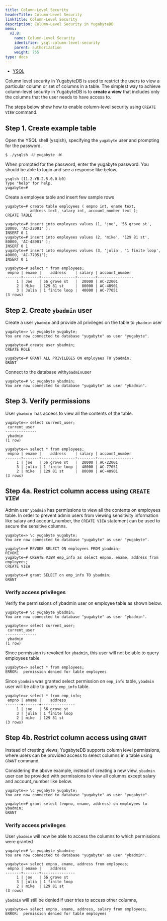 ```yaml
---
title: Column-Level Security
headerTitle: Column-Level Security
linkTitle: Column-Level Security
description: Column-Level Security in YugabyteDB
menu:
  v2.8:
    name: Column-Level Security
    identifier: ysql-column-level-security
    parent: authorization
    weight: 755
type: docs
---
```


<ul class="nav nav-tabs-alt nav-tabs-yb" data-target="sql">
  <li >
    <a href="/preview/secure/authorization/ysql-grant-permissions" class="nav-link active">
      <i class="icon-postgres" aria-hidden="true"></i>
      YSQL
    </a>
  </li>
</ul>

Column level security in YugabyteDB is used to restrict the users to view a particular column or set of columns in a table. The simplest way to achieve column-level security in YugabyteDB is to **create a view** that includes only the columns that the user needs to have access to.

The steps below show how to enable column-level security using `CREATE VIEW` command.


## Step 1. Create example table

Open the YSQL shell (ysqlsh), specifying the `yugabyte` user and prompting for the password.


```
$ ./ysqlsh -U yugabyte -W
```


When prompted for the password, enter the yugabyte password. You should be able to login and see a response like below.


```
ysqlsh (11.2-YB-2.5.0.0-b0)
Type "help" for help.
yugabyte=#
```




Create a employee table and insert few sample rows


```
yugabyte=# create table employees ( empno int, ename text,
           address text, salary int, account_number text );
CREATE TABLE

yugabyte=# insert into employees values (1, 'joe', '56 grove st',  20000, 'AC-22001' );
INSERT 0 1
yugabyte=# insert into employees values (2, 'mike', '129 81 st',  80000, 'AC-48901' );
INSERT 0 1
yugabyte=# insert into employees values (3, 'julia', '1 finite loop',  40000, 'AC-77051');
INSERT 0 1

yugabyte=# select * from employees;
 empno | ename |    address    | salary | account_number
-------+-------+---------------+--------+----------------
     1 | Joe   | 56 grove st   |  20000 | AC-22001
     2 | Mike  | 129 81 st     |  80000 | AC-48901
     3 | Julia | 1 finite loop |  40000 | AC-77051
(3 rows)
```



## Step 2. Create `ybadmin` user

Create a user `ybadmin` and provide all privileges on the table to `ybadmin` user


```
yugabyte=> \c yugabyte yugabyte;
You are now connected to database "yugabyte" as user "yugabyte".

yugabyte=# create user ybadmin;
CREATE ROLE

yugabyte=# GRANT ALL PRIVILEGES ON employees TO ybadmin;
GRANT
```


Connect to the database with` ybadmin `user


```
yugabyte=# \c yugabyte ybadmin;
You are now connected to database "yugabyte" as user "ybadmin".
```



## Step 3. Verify permissions

User `ybadmin `has access to view all the contents of the table.


```
yugabyte=> select current_user;
 current_user
--------------
 ybadmin
(1 row)

yugabyte=> select * from employees;
 empno | ename |    address    | salary | account_number
-------+-------+---------------+--------+----------------
     1 | joe   | 56 grove st   |  20000 | AC-22001
     3 | julia | 1 finite loop |  40000 | AC-77051
     2 | mike  | 129 81 st     |  80000 | AC-48901
(3 rows)
```



## Step 4a. Restrict column access using `CREATE VIEW`

Admin user `ybadmin` has permissions to view all the contents on employees table. In order to prevent admin users from viewing sensitivity information like salary and account_number, the `CREATE VIEW` statement can be used to secure the sensitive columns.


```
yugabyte=> \c yugabyte yugabyte;
You are now connected to database "yugabyte" as user "yugabyte".

yugabyte=# REVOKE SELECT ON employees FROM ybadmin;
REVOKE
yugabyte=# CREATE VIEW emp_info as select empno, ename, address from employees;
CREATE VIEW

yugabyte=# grant SELECT on emp_info TO ybadmin;
GRANT
```



### Verify access privileges

Verify the permissions of ybadmin user on employee table as shown below.


```
yugabyte=# \c yugabyte ybadmin;
You are now connected to database "yugabyte" as user "ybadmin".

yugabyte=> select current_user;
 current_user
--------------
 ybadmin
(1 row)
```


Since permission is revoked for `ybadmin`, this user will not be able to query employees table.


```
yugabyte=> select * from employees;
ERROR:  permission denied for table employees
```


Since `ybadmin` was granted select permission on `emp_info` table, `ybadmin` user will be able to query `emp_info` table.


```
yugabyte=> select * from emp_info;
 empno | ename |    address
-------+-------+---------------
     1 | joe   | 56 grove st
     3 | julia | 1 finite loop
     2 | mike  | 129 81 st
(3 rows)
```



## Step 4b. Restrict column access using `GRANT`

Instead of creating views, YugabyteDB supports column level permissions, where users can be provided access to select columns in a table using `GRANT` command.

Considering the above example, instead of creating a new view, `ybadmin` user can be provided with permissions to view all columns except salary and account_number like below.


```
yugabyte=> \c yugabyte yugabyte;
You are now connected to database "yugabyte" as user "yugabyte".

yugabyte=# grant select (empno, ename, address) on employees to ybadmin;
GRANT
```



### Verify access privileges

User `ybadmin` will now be able to access the columns to which permissions were granted


```
yugabyte=# \c yugabyte ybadmin;
You are now connected to database "yugabyte" as user "ybadmin".

yugabyte=> select empno, ename, address from employees;
 empno | ename |    address
-------+-------+---------------
     1 | joe   | 56 grove st
     3 | julia | 1 finite loop
     2 | mike  | 129 81 st
(3 rows)
```


`ybadmin` will still be denied if user tries to access other columns,


```
yugabyte=> select empno, ename, address, salary from employees;
ERROR:  permission denied for table employees
```
